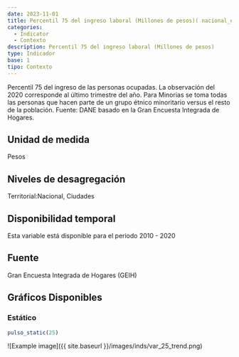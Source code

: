 ```yaml
---
date: 2023-11-01
title: Percentil 75 del ingreso laboral (Millones de pesos)( nacional_etnia )
categories:
  - Indicator
  - Contexto
description: Percentil 75 del ingreso laboral (Millones de pesos)
type: Indicador
base: 1
tipo: Contexto
--- 
```


Percentil 75 del ingreso de las personas ocupadas. La observación del 2020 corresponde al último trimestre del año. Para Minorias se toma todas las personas que hacen parte de un grupo étnico minoritario versus el resto de la población.
Fuente: DANE basado en la Gran Encuesta Integrada de Hogares.

## Unidad de medida
Pesos

## Niveles de desagregación
Territorial:Nacional, Ciudades

## Disponibilidad temporal
Esta variable está disponible para el periodo 2010 - 2020

## Fuente
Gran Encuesta Integrada de Hogares (GEIH)

## Gráficos Disponibles

### Estático

``` R
pulso_static(25)
```

![Example image]({{ site.baseurl }}/images/inds/var_25_trend.png)